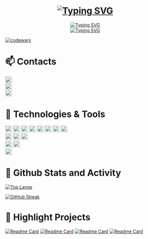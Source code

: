 <h1 align="center"><a href="https://git.io/typing-svg"><img src="https://readme-typing-svg.herokuapp.com?font=Fira+Code&weight=600&size=25&duration=1&pause=1&color=F7F7F7&center=true&vCenter=true&multiline=true&repeat=false&width=435&height=55&lines=Daria+Petrenko" alt="Typing SVG" /></a></h1>

<div align="center"><a href="https://git.io/typing-svg"><img src="https://readme-typing-svg.demolab.com?font=Fira+Code&size=21&duration=3000&pause=800&color=974CF4&center=true&vCenter=true&width=555&height=55&lines=HI!+My+name+is+Daria!;I'm+a+junior+frontend+developer+%F0%9F%91%A9%E2%80%8D%F0%9F%92%BB;I'm+currently+learning+JavaScript+%26+React!;Welcome+to+my+page!+%F0%9F%A4%8D+" alt="Typing SVG" /></a></div>

<div align="center"><a href="https://git.io/typing-svg"><img src="https://readme-typing-svg.herokuapp.com?font=Fira+Code&size=17&duration=1&pause=1&color=F7F7F7&center=true&vCenter=true&repeat=false&width=555&height=55&lines=%F0%9F%8C%BF+looking+for+a+job%2Finternship+in+IT" alt="Typing SVG" /></a></div>

[![codewars](https://www.codewars.com/users/DariaaaP/badges/small)](https://www.codewars.com/users/DariaaaP) 



<h1 align="left">📫 Contacts</h1>

<div><a href="https://t.me/PDariaaa"><img src="https://img.shields.io/badge/Telegram-@PDariaaa-grey?style=flat&logo=Telegram&logoColor=rgb(241, 224, 90)&labelColor=rgb(0, 0, 0)" height="21"/></a></div> 
<div><img src="https://img.shields.io/badge/GMail-barinova.dariaaa@gmail.com-grey?style=flat&logo=GMail&logoColor=rgb(228, 77, 50)&labelColor=rgb(0, 0, 0)" height="21"/></div>
<div><a href="https://www.linkedin.com/in/dariapetrenko/"><img src="https://img.shields.io/badge/LinkedIn-dariapetrenko-grey?style=flat&logo=LinkedIn&logoColor=rgb(241, 224, 90)&labelColor=rgb(0, 0, 0)" height="21"/></a></div>



<h1 align="left">🔧 Technologies & Tools</h1>

<div><img src="https://img.shields.io/badge/HTML5-grey?style=flat&logo=HTML5&logoColor=rgb(198, 83, 141)&labelColor=rgb(0, 0, 0)" height="21"/> <img src="https://img.shields.io/badge/CSS3-grey?style=flat&logo=CSS3&logoColor=rgb(198, 83, 141)&labelColor=rgb(0, 0, 0)" height="21"/> <img src="https://img.shields.io/badge/Sass-grey?style=flat&logo=Sass&logoColor=rgb(198, 83, 141)&labelColor=rgb(0, 0, 0)" height="21"/> <img src="https://img.shields.io/badge/TailwindCSS-grey?style=flat&logo=tailwindcss&logoColor=rgb(198, 83, 141)&labelColor=rgb(0, 0, 0)" height="21"/> <img src="https://img.shields.io/badge/JavaScript-grey?style=flat&logo=JavaScript&logoColor=rgb(198, 83, 141)&labelColor=rgb(0, 0, 0)" height="21"/> <img src="https://img.shields.io/badge/React-grey?style=flat&logo=React&logoColor=rgb(198, 83, 141)&labelColor=rgb(0, 0, 0)" height="21"/> <img src="https://img.shields.io/badge/ViteJS-grey?style=flat&logo=vite&logoColor=rgb(198, 83, 141)&labelColor=rgb(0, 0, 0)" height="21"/> <img src="https://img.shields.io/badge/Python-grey?style=flat&logo=Python&logoColor=rgb(198, 83, 141)&labelColor=rgb(0, 0, 0)" height="21"/></div>
<div><img src="https://img.shields.io/badge/Tools-PostgreSQL-grey?style=flat&logo=PostgreSQL&logoColor=rgb(87, 61, 124)&labelColor=rgb(0, 0, 0)" height="21"/> <img src="https://img.shields.io/badge/Tools-Postman-grey?style=flat&logo=Postman&logoColor=rgb(87, 61, 124)&labelColor=rgb(0, 0, 0)" height="21"/> <img src="https://img.shields.io/badge/Tools-Power BI-grey?style=flat&logo=Power BI&logoColor=rgb(87, 61, 124)&labelColor=rgb(0, 0, 0)" height="21"/></div>
<div><img src="https://img.shields.io/badge/OS-macOS-grey?style=flat&logo=macOS&logoColor=rgb(241, 224, 90)&labelColor=rgb(0, 0, 0)" height="21"/> <img src="https://img.shields.io/badge/Editor-VS Code-grey?style=flat&logo=Visual Studio Code&logoColor=rgb(241, 224, 90)&labelColor=rgb(0, 0, 0)" height="21"/></div> 
<div><img src="https://img.shields.io/badge/Design-Figma-grey?style=flat&logo=Figma&logoColor=rgb(228, 77, 50)&labelColor=rgb(0, 0, 0)" height="21"/></div>




<h1 align="left">🌱 Github Stats and Activity</h1>

[![Top Langs](https://github-readme-stats-git-masterrstaa-rickstaa.vercel.app/api/top-langs/?username=DariaaaP&layout=compact&theme=midnight-purple)](https://github.com/anuraghazra/github-readme-stats) 

[![GitHub Streak](https://streak-stats.demolab.com/?user=DariaaaP&theme=midnight-purple&sideLabels=C6538D&currStreakLabel=C6538D&ring=E44D32&fire=F1E05A)](https://git.io/streak-stats)





<h1 align="left">📝 Highlight Projects</h1>

[![Readme Card](https://github-readme-stats-git-masterrstaa-rickstaa.vercel.app/api/pin/?username=DariaaaP&repo=EnglishDictionaryApp&theme=midnight-purple)](https://github.com/DariaaaP/EnglishDictionaryApp) 
[![Readme Card](https://github-readme-stats-git-masterrstaa-rickstaa.vercel.app/api/pin/?username=DariaaaP&repo=MoodboardProject&theme=midnight-purple)](https://github.com/DariaaaP/MoodboardProject) 
[![Readme Card](https://github-readme-stats-git-masterrstaa-rickstaa.vercel.app/api/pin/?username=DariaaaP&repo=HangmanGame&theme=midnight-purple)](https://github.com/DariaaaP/HangmanGame) 
[![Readme Card](https://github-readme-stats-git-masterrstaa-rickstaa.vercel.app/api/pin/?username=DariaaaP&repo=BadTrip&theme=midnight-purple)](https://github.com/DariaaaP/BadTrip)
